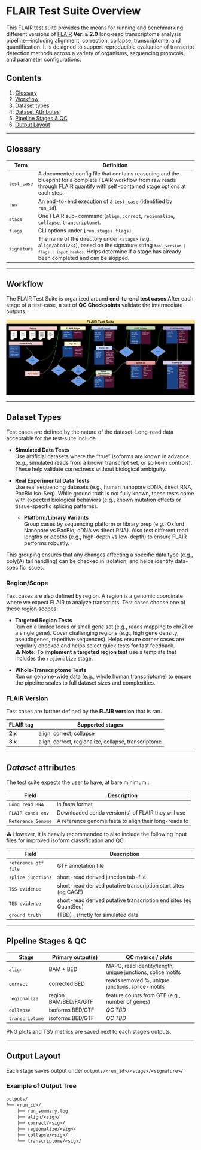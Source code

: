 # FLAIR Test Suite Overview

This FLAIR test suite provides the means for running and benchmarking different versions of [FLAIR](https://github.com/BrooksLabUCSC/flair) **Ver. ≥ 2.0** long-read transcriptome analysis pipeline—including alignment, correction, collapse, transcriptome, and quantification. It is designed to support reproducible evaluation of transcript detection methods across a variety of organisms, sequencing protocols, and parameter configurations.

## Contents

1. [Glossary](#glossary)
2. [Workflow](#workflow)
3. [Dataset types](#dataset-types)
4. [Dataset Attributes](#dataset-attributes)
5. [Pipeline Stages & QC](#pipeline-stages--qc)
6. [Output Layout](#output-layout)

---

## Glossary

| Term         | Definition                                                                                                                                                                                                                      |
| ------------ | -------------------------------------------------------------------------------------------------------------------------------------------------------------------------------------------------------------------------------- |
| `test_case`  | A documented config file that contains reasoning and the blueprint for a complete FLAIR workflow from raw reads through FLAIR quantify with self-contained stage options at each step.                                         |
| `run`        | An end-to-end execution of a `test_case` (identified by `run_id`).                                                                                                                                                                |
| `stage`      | One FLAIR sub-command (`align`, `correct`, `regionalize`, `collapse`, `transcriptome`).                                                                                                                                                |
| `flags`      | CLI options under `[run.stages.flags]`.                                                                                                                                                                                          |
| `signature`  | The name of the directory under `<stage>` (e.g. `align/abcd1234`), based on the signature string <code>`tool_version \| flags \| input_hashes`</code>. Helps determine if a stage has already been completed and can be skipped. |



---


## Workflow

The FLAIR Test Suite is organized around **end-to-end test cases** After each stage of a test-case, a set of **QC Checkpoints** validate the intermediate outputs.

![FLAIR Test Suite Workflow Diagram](./images/FLAIR_test_suite_schematic_v.4.svg )

---

## Dataset Types

Test cases are defined by the nature of the dataset. Long-read data acceptable for the test-suite include : 

- **Simulated Data Tests**  
  Use artificial datasets where the “true” isoforms are known in advance (e.g., simulated reads from a known transcript set, or spike-in controls). These help validate correctness without biological ambiguity.

- **Real Experimental Data Tests**  
  Use real sequencing datasets (e.g., human nanopore cDNA, direct RNA, PacBio Iso-Seq). While ground truth is not fully known, these tests come with expected biological behaviors (e.g., known mutation effects or tissue-specific splicing patterns).

  - **Platform/Library Variants**  
    Group cases by sequencing platform or library prep (e.g., Oxford Nanopore vs PacBio; cDNA vs direct RNA). Also test different read lengths or depths (e.g., high-depth vs low-depth) to ensure FLAIR performs robustly.


This grouping ensures that any changes affecting a specific data type (e.g., poly(A) tail handling) can be checked in isolation, and helps identify data-specific issues.

### Region/Scope

Test cases are also defined by region. A region is a genomic coordinate where we expect FLAIR to analyze transcripts. Test cases choose one of these region scopes:

- **Targeted Region Tests**  
  Run on a limited locus or small gene set (e.g., reads mapping to chr21 or a single gene). Cover challenging regions (e.g., high gene density, pseudogenes, repetitive sequences). Helps ensure corner cases are regularly checked and helps select quick tests for fast feedback.  
**⚠️ Note:** **To implement a targeted region test** use a template that includes the `regionalize` stage. 

- **Whole-Transcriptome Tests**  
  Run on genome-wide data (e.g., whole human transcriptome) to ensure the pipeline scales to full dataset sizes and complexities.

### FLAIR Version

Test cases are further defined by the **FLAIR version** that is ran.

| FLAIR tag | Supported stages                               |
| --------- | ---------------------------------------------- |
| **2.x**   | align, correct, collapse                       |
| **3.x**   | align, correct, regionalize, collapse, transcriptome |


---

## *Dataset* attributes

The test suite expects the user to have, at bare minimum : 

| Field                 | Description                                                      |
| --------------------- | ---------------------------------------------------------------- |
| `Long read RNA` | in fasta format 
| `FLAIR conda env`                | Downloaded conda version(s) of FLAIR they will use                                             |
| `Reference Genome`            | A reference genome fasta to align their long-reads to                             |

⚠️ However, it is heavily recommended to also include the following input files for improved isoform classification and QC :

| Field                 | Description                                                      |
| --------------------- | ---------------------------------------------------------------- |
| `reference gtf file`                | GTF annotation file                                              |
| `splice junctions`            | short-read derived junction tab-file                             |
| `TSS evidence`            | short-read derived putative transcription start sites (eg CAGE)                                   |
| `TES evidence`            | short-read derived putative transcription end sites (eg QuantSeq)                                                      |
| `ground truth`          | (TBD)  , strictly for simulated data                                      |

---


## Pipeline Stages & QC

| Stage           | Primary output(s)     | QC metrics / plots                                          |
| --------------- | --------------------- | ----------------------------------------------------------- |
| `align`         | BAM + BED             | MAPQ, read identity/length, unique junctions, splice motifs |
| `correct`       | corrected BED         | reads removed %, unique junctions, splice-motifs            |
| `regionalize`         | region BAM/BED/FA/GTF | feature counts from GTF (e.g., number of genes)             |
| `collapse`      | isoforms BED/GTF      | *QC TBD*                                                    |
| `transcriptome` | isoforms BED/GTF      | *QC TBD*                                                    |

PNG plots and TSV metrics are saved next to each stage’s outputs.

---

## Output Layout

Each stage saves output under `outputs/<run_id>/<stage>/<signature>/`

### Example of Output Tree

```plaintext
outputs/
└── <run_id>/
    ├── run_summary.log
    ├── align/<sig>/
    ├── correct/<sig>/
    ├── regionalize/<sig>/
    ├── collapse/<sig>/
    └── transcriptome/<sig>/
```



